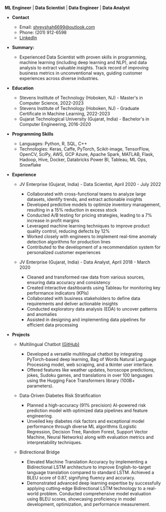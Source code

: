 **ML Engineer** | **Data Scientist** | **Data Engineer** | **Data Analyst**

* **Contact**
    * Email: shreyshah6699@outlook.com 
    * Phone: (201) 912-6598
    * [LinkedIn](https://www.linkedin.com/in/shrey-shah99)

              
   
* **Summary:**
  * Experienced Data Scientist with proven skills in programming, machine learning (including deep learning and NLP), and data analysis to extract valuable
      insights. Track record of improving business metrics in unconventional ways, guiding customer experiences across diverse industries.

* **Education**

   * Stevens Institute of Technology (Hoboken, NJ) - Master's in Computer Science, 2022-2023
   * Stevens Institute of Technology (Hoboken, NJ) - Graduate Certificate in Machine Learning, 2022-2023
   * Gujarat Technological University (Gujarat, India) - Bachelor's in Computer Engineering, 2016-2020

* **Programming Skills**

   * Languages: Python, R, SQL, C++
   * Technologies: Keras, Caffe, PyTorch, Scikit-image, TensorFlow, OpenCV, SciPy, AWS, GCP Azure, Apache Spark, MATLAB, Flask, Hadoop, Hive, Docker, Databricks Power BI, Tableau, ML Ops, Snowflake

* **Experience**

   * JV Enterprise (Gujarat, India) - Data Scientist, April 2020 - July 2022
   
       * Collaborated with cross-functional teams to analyze large datasets, identify trends, and extract actionable insights
       * Developed predictive models to optimize inventory management, resulting in a 15% reduction in excess stock
       * Conducted A/B testing for pricing strategies, leading to a 7% increase in profit margins
       * Leveraged machine learning techniques to improve product quality control, reducing defects by 12%
       * Worked closely with engineers to implement real-time anomaly detection algorithms for production lines
       * Contributed to the development of a recommendation system for personalized customer experiences
      
   * JV Enterprise (Gujarat, India) - Data Analyst, April 2018 - March 2020
   
       *  Cleaned and transformed raw data from various sources, ensuring data accuracy and consistency
       *  Created interactive dashboards using Tableau for monitoring key performance indicators (KPIs)
       *  Collaborated with business stakeholders to define data requirements and deliver actionable insights
       *  Conducted exploratory data analysis (EDA) to uncover patterns and anomalies
       *  Assisted in designing and implementing data pipelines for efficient data processing
      
* **Projects**

   * Multilingual Chatbot [(GitHub)](https://github.com/shreyshah6699/Multilingual-Chatbot-Powered-by-NLP-and-Deep-Learning)
   
       * Developed a versatile multilingual chatbot by integrating PyTorch-based deep learning, Bag of Words Natural Language Processing model, web scraping, and a tkinter user interface.
       * Offered features like weather updates, horoscope predictions, jokes, Sudoku games, and translations in over 100 languages using the Hugging Face Transformers library (100B+ parameters).
   
   * Data-Driven Diabetes Risk Stratification
   
       * Planned a high-accuracy (91% precision) AI-powered risk prediction model with optimized data pipelines and feature engineering.
       * Unveiled key diabetes risk factors and exceptional model performance through diverse ML algorithms (Logistic Regression, Decision Tree, Random Forest, Support Vector Machine, Neural Networks) along with evaluation metrics and interpretability techniques. 
   
   * Bidirectional Bridge
   
       * Elevated Machine Translation Accuracy by implementing a Bidirectional LSTM architecture to improve English-to-target language translation compared to standard LSTM. Achieved a BLEU score of 0.87, signifying fluency and accuracy.
       * Demonstrated advanced deep learning expertise by successfully applying cutting-edge Bidirectional LSTM technology to a real-world problem. Conducted comprehensive model evaluation using BLEU scores, showcasing proficiency in model development, optimization, and performance measurement.




<div class="badge-base LI-profile-badge" data-locale="en_US" data-size="medium" data-theme="dark" data-type="VERTICAL" data-vanity="shrey-shah99" data-version="v1"><a class="badge-base__link LI-simple-link" href="https://www.linkedin.com/in/shrey-shah99?trk=profile-badge"></a></div>
              
